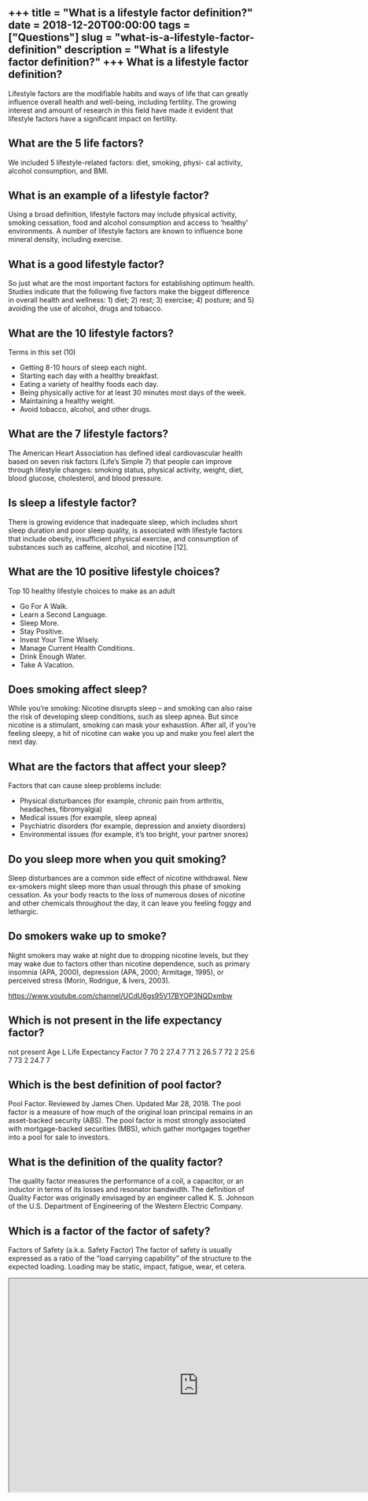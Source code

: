 +++
title = "What is a lifestyle factor definition?"
date = 2018-12-20T00:00:00
tags = ["Questions"]
slug = "what-is-a-lifestyle-factor-definition"
description = "What is a lifestyle factor definition?"
+++
What is a lifestyle factor definition?
--------------------------------------

Lifestyle factors are the modifiable habits and ways of life that can greatly influence overall health and well-being, including fertility. The growing interest and amount of research in this field have made it evident that lifestyle factors have a significant impact on fertility.

What are the 5 life factors?
----------------------------

We included 5 lifestyle-related factors: diet, smoking, physi- cal activity, alcohol consumption, and BMI.

What is an example of a lifestyle factor?
-----------------------------------------

Using a broad definition, lifestyle factors may include physical activity, smoking cessation, food and alcohol consumption and access to ‘healthy’ environments. A number of lifestyle factors are known to influence bone mineral density, including exercise.

What is a good lifestyle factor?
--------------------------------

So just what are the most important factors for establishing optimum health. Studies indicate that the following five factors make the biggest difference in overall health and wellness: 1) diet; 2) rest; 3) exercise; 4) posture; and 5) avoiding the use of alcohol, drugs and tobacco.

What are the 10 lifestyle factors?
----------------------------------

Terms in this set (10)

- Getting 8-10 hours of sleep each night.
- Starting each day with a healthy breakfast.
- Eating a variety of healthy foods each day.
- Being physically active for at least 30 minutes most days of the week.
- Maintaining a healthy weight.
- Avoid tobacco, alcohol, and other drugs.

What are the 7 lifestyle factors?
---------------------------------

The American Heart Association has defined ideal cardiovascular health based on seven risk factors (Life’s Simple 7) that people can improve through lifestyle changes: smoking status, physical activity, weight, diet, blood glucose, cholesterol, and blood pressure.

Is sleep a lifestyle factor?
----------------------------

There is growing evidence that inadequate sleep, which includes short sleep duration and poor sleep quality, is associated with lifestyle factors that include obesity, insufficient physical exercise, and consumption of substances such as caffeine, alcohol, and nicotine \[12\].

What are the 10 positive lifestyle choices?
-------------------------------------------

Top 10 healthy lifestyle choices to make as an adult

- Go For A Walk.
- Learn a Second Language.
- Sleep More.
- Stay Positive.
- Invest Your Time Wisely.
- Manage Current Health Conditions.
- Drink Enough Water.
- Take A Vacation.

Does smoking affect sleep?
--------------------------

While you’re smoking: Nicotine disrupts sleep – and smoking can also raise the risk of developing sleep conditions, such as sleep apnea. But since nicotine is a stimulant, smoking can mask your exhaustion. After all, if you’re feeling sleepy, a hit of nicotine can wake you up and make you feel alert the next day.

What are the factors that affect your sleep?
--------------------------------------------

Factors that can cause sleep problems include:

- Physical disturbances (for example, chronic pain from arthritis, headaches, fibromyalgia)
- Medical issues (for example, sleep apnea)
- Psychiatric disorders (for example, depression and anxiety disorders)
- Environmental issues (for example, it’s too bright, your partner snores)

Do you sleep more when you quit smoking?
----------------------------------------

Sleep disturbances are a common side effect of nicotine withdrawal. New ex-smokers might sleep more than usual through this phase of smoking cessation. As your body reacts to the loss of numerous doses of nicotine and other chemicals throughout the day, it can leave you feeling foggy and lethargic.

Do smokers wake up to smoke?
----------------------------

Night smokers may wake at night due to dropping nicotine levels, but they may wake due to factors other than nicotine dependence, such as primary insomnia (APA, 2000), depression (APA, 2000; Armitage, 1995), or perceived stress (Morin, Rodrigue, &amp; Ivers, 2003).

https://www.youtube.com/channel/UCdU6gs95V17BYOP3NQDxmbw

Which is not present in the life expectancy factor?
---------------------------------------------------

not present Age L Life Expectancy Factor 7 70 2 27.4 7 71 2 26.5 7 72 2 25.6 7 73 2 24.7 7

Which is the best definition of pool factor?
--------------------------------------------

Pool Factor. Reviewed by James Chen. Updated Mar 28, 2018. The pool factor is a measure of how much of the original loan principal remains in an asset-backed security (ABS). The pool factor is most strongly associated with mortgage-backed securities (MBS), which gather mortgages together into a pool for sale to investors.

What is the definition of the quality factor?
---------------------------------------------

The quality factor measures the performance of a coil, a capacitor, or an inductor in terms of its losses and resonator bandwidth. The definition of Quality Factor was originally envisaged by an engineer called K. S. Johnson of the U.S. Department of Engineering of the Western Electric Company.

Which is a factor of the factor of safety?
------------------------------------------

Factors of Safety (a.k.a. Safety Factor) The factor of safety is usually expressed as a ratio of the “load carrying capability” of the structure to the expected loading. Loading may be static, impact, fatigue, wear, et cetera.

<iframe allow="accelerometer; autoplay; clipboard-write; encrypted-media; gyroscope; picture-in-picture" allowfullscreen="" class="__youtube_prefs__  epyt-is-override  no-lazyload" data-no-lazy="1" data-origheight="433" data-origwidth="770" data-skipgform_ajax_framebjll="" height="433" id="_ytid_22654" loading="lazy" src="https://www.youtube.com/embed/5hZLqcqtaLQ?enablejsapi=1&autoplay=0&cc_load_policy=0&cc_lang_pref=&iv_load_policy=1&loop=0&modestbranding=0&rel=1&fs=1&playsinline=0&autohide=2&theme=dark&color=red&controls=1&" title="YouTube player" width="770"></iframe>